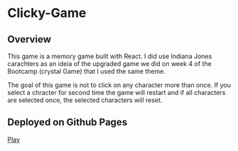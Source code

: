 # Clicky-Game

<h2>Overview</h2>
<p>This game is a memory game built with React. I did use Indiana Jones carachters as an ideia of the upgraded game we did on week 4 of the Bootcamp (crystal Game) that I used the same theme.</p>

<p>The goal of this game is not to click on any character more than once. If you select a chracter for second time the game will restart and if all characters are selected once, the selected characters will reset.</p>

<h2>Deployed on Github Pages</h2>
<a href="https://abemco.github.io/Clicky-Game/">Play</a>
